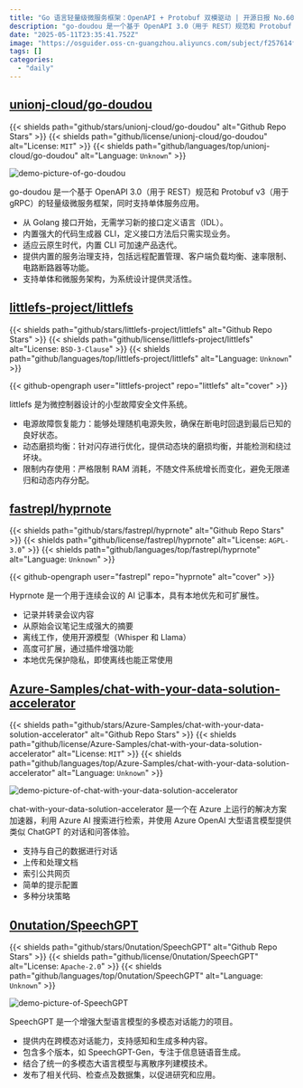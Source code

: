 ```yaml
---
title: "Go 语言轻量级微服务框架：OpenAPI + Protobuf 双模驱动 | 开源日报 No.603"
description: "go-doudou 是一个基于 OpenAPI 3.0（用于 REST）规范和 Protobuf v3（用于 gRPC）的轻量级微服务框架，同时支持单体服务应用。"
date: "2025-05-11T23:35:41.752Z"
image: "https://osguider.oss-cn-guangzhou.aliyuncs.com/subject/f257614f5bb1a55d65921f061be670d4.png"
tags: []
categories:
  - "daily"
---
```


## [unionj-cloud/go-doudou](https://github.com/unionj-cloud/go-doudou)

{{< shields path="github/stars/unionj-cloud/go-doudou" alt="Github Repo Stars" >}} {{< shields path="github/license/unionj-cloud/go-doudou" alt="License: `MIT`" >}} {{< shields path="github/languages/top/unionj-cloud/go-doudou" alt="Language: `Unknown`" >}}

![demo-picture-of-go-doudou](https://static.osguider.com/subject/github/unionj-cloud/go-doudou/4f6754923d5bab96b74d126165de64ee.png)

go-doudou 是一个基于 OpenAPI 3.0（用于 REST）规范和 Protobuf v3（用于 gRPC）的轻量级微服务框架，同时支持单体服务应用。

- 从 Golang 接口开始，无需学习新的接口定义语言（IDL）。
- 内置强大的代码生成器 CLI，定义接口方法后只需实现业务。
- 适应云原生时代，内置 CLI 可加速产品迭代。
- 提供内置的服务治理支持，包括远程配置管理、客户端负载均衡、速率限制、电路断路器等功能。
- 支持单体和微服务架构，为系统设计提供灵活性。
  
## [littlefs-project/littlefs](https://github.com/littlefs-project/littlefs)

{{< shields path="github/stars/littlefs-project/littlefs" alt="Github Repo Stars" >}} {{< shields path="github/license/littlefs-project/littlefs" alt="License: `BSD-3-Clause`" >}} {{< shields path="github/languages/top/littlefs-project/littlefs" alt="Language: `Unknown`" >}}

{{< github-opengraph user="littlefs-project" repo="littlefs" alt="cover" >}}

littlefs 是为微控制器设计的小型故障安全文件系统。

- 电源故障恢复能力：能够处理随机电源失败，确保在断电时回退到最后已知的良好状态。
- 动态磨损均衡：针对闪存进行优化，提供动态块的磨损均衡，并能检测和绕过坏块。
- 限制内存使用：严格限制 RAM 消耗，不随文件系统增长而变化，避免无限递归和动态内存分配。
  
## [fastrepl/hyprnote](https://github.com/fastrepl/hyprnote)

{{< shields path="github/stars/fastrepl/hyprnote" alt="Github Repo Stars" >}} {{< shields path="github/license/fastrepl/hyprnote" alt="License: `AGPL-3.0`" >}} {{< shields path="github/languages/top/fastrepl/hyprnote" alt="Language: `Unknown`" >}}

{{< github-opengraph user="fastrepl" repo="hyprnote" alt="cover" >}}

Hyprnote 是一个用于连续会议的 AI 记事本，具有本地优先和可扩展性。

- 记录并转录会议内容
- 从原始会议笔记生成强大的摘要
- 离线工作，使用开源模型（Whisper 和 Llama）
- 高度可扩展，通过插件增强功能
- 本地优先保护隐私，即使离线也能正常使用
  
## [Azure-Samples/chat-with-your-data-solution-accelerator](https://github.com/Azure-Samples/chat-with-your-data-solution-accelerator)

{{< shields path="github/stars/Azure-Samples/chat-with-your-data-solution-accelerator" alt="Github Repo Stars" >}} {{< shields path="github/license/Azure-Samples/chat-with-your-data-solution-accelerator" alt="License: `MIT`" >}} {{< shields path="github/languages/top/Azure-Samples/chat-with-your-data-solution-accelerator" alt="Language: `Unknown`" >}}

![demo-picture-of-chat-with-your-data-solution-accelerator](https://static.osguider.com/subject/github/Azure-Samples/chat-with-your-data-solution-accelerator/b01dde20203a8d57d2b7e112858149c1.png)

chat-with-your-data-solution-accelerator 是一个在 Azure 上运行的解决方案加速器，利用 Azure AI 搜索进行检索，并使用 Azure OpenAI 大型语言模型提供类似 ChatGPT 的对话和问答体验。

- 支持与自己的数据进行对话
- 上传和处理文档
- 索引公共网页
- 简单的提示配置
- 多种分块策略
  
## [0nutation/SpeechGPT](https://github.com/0nutation/SpeechGPT)

{{< shields path="github/stars/0nutation/SpeechGPT" alt="Github Repo Stars" >}} {{< shields path="github/license/0nutation/SpeechGPT" alt="License: `Apache-2.0`" >}} {{< shields path="github/languages/top/0nutation/SpeechGPT" alt="Language: `Unknown`" >}}

![demo-picture-of-SpeechGPT](https://static.osguider.com/subject/github/0nutation/SpeechGPT/428792bbda3660cedb7470a60e68fa7e.png)

SpeechGPT 是一个增强大型语言模型的多模态对话能力的项目。

- 提供内在跨模态对话能力，支持感知和生成多种内容。
- 包含多个版本，如 SpeechGPT-Gen，专注于信息链语音生成。
- 结合了统一的多模态大语言模型与离散序列建模技术。
- 发布了相关代码、检查点及数据集，以促进研究和应用。
  
